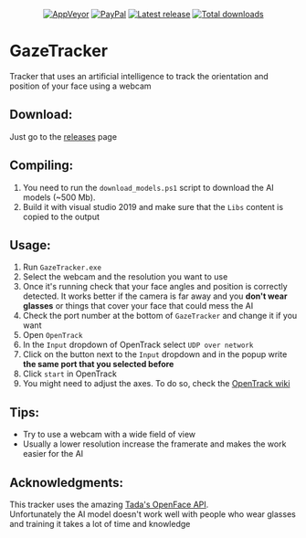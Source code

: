 <p align="center">
    <a href="https://ci.appveyor.com/project/gavazquez/gazetracker"><img src="https://img.shields.io/appveyor/ci/gavazquez/lunamultiplayer/master.svg?style=flat&logo=appveyor" alt="AppVeyor"/></a>
    <a href="https://paypal.me/gavazquez"><img src="https://img.shields.io/badge/paypal-donate-yellow.svg?style=flat&logo=paypal" alt="PayPal"/></a>
    <a href="../../releases"><img src="https://img.shields.io/github/release/gavazquez/gazetracker.svg?style=flat&logo=github&logoColor=white" alt="Latest release" /></a>
    <a href="../../releases"><img src="https://img.shields.io/github/downloads/gavazquez/gazetracker/total.svg?style=flat&logo=github&logoColor=white" alt="Total downloads" /></a>
</p>

# GazeTracker
Tracker that uses an artificial intelligence to track the orientation and position of your face using a webcam

## Download:
Just go to the [releases](../../releases) page
 
## Compiling:

1) You need to run the `download_models.ps1` script to download the AI models (~500 Mb).  
2) Build it with visual studio 2019 and make sure that the `Libs` content is copied to the output

## Usage:

1) Run `GazeTracker.exe`
2) Select the webcam and the resolution you want to use
3) Once it's running check that your face angles and position is correctly detected. It works better if the camera is far away and you **don't wear glasses** or things that cover your face that could mess the AI
4) Check the port number at the bottom of `GazeTracker` and change it if you want
5) Open `OpenTrack`
6) In the `Input` dropdown of OpenTrack select `UDP over network`
7) Click on the button next to the `Input` dropdown and in the popup write **the same port that you selected before**
8) Click `start` in OpenTrack
9) You might need to adjust the axes. To do so, check the [OpenTrack wiki](https://github.com/opentrack/opentrack/wiki)

## Tips:

- Try to use a webcam with a wide field of view
- Usually a lower resolution increase the framerate and makes the work easier for the AI

## Acknowledgments:

This tracker uses the amazing [Tada's OpenFace API](https://github.com/TadasBaltrusaitis/OpenFace).  
Unfortunately the AI model doesn't work well with people who wear glasses and training it takes a lot of time and knowledge
